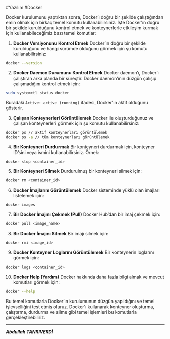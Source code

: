 #Yazılım #Docker 

Docker kurulumunu yaptıktan sonra, Docker’ı doğru bir şekilde çalıştığından emin olmak için birkaç temel komutu kullanabilirsiniz. İşte Docker’ın doğru bir şekilde kurulduğunu kontrol etmek ve konteynerlerle etkileşim kurmak için kullanabileceğimiz bazı temel komutlar:

1. **Docker Versiyonunu Kontrol Etmek**
Docker’ın doğru bir şekilde kurulduğunu ve hangi sürümde olduğunu görmek için şu komutu kullanabilirsiniz:
```bash
docker --version

```

2. **Docker Daemon Durumunu Kontrol Etmek**
Docker daemon’ı, Docker’ı çalıştıran arka planda bir süreçtir. Docker daemon’ının düzgün çalışıp çalışmadığını kontrol etmek için:
```bash
sudo systemctl status docker

```
Buradaki `Active: active (running)` ifadesi, Docker’ın aktif olduğunu gösterir.

3. **Çalışan Konteynerleri Görüntülemek**
Docker ile oluşturduğunuz ve çalışan konteynerleri görmek için şu komutu kullanabilirsiniz:
```bash
docker ps // aktif konteynerları görüntülemek
docker ps -a // tüm konteynerları görüntülemek
```

4. **Bir Konteyneri Durdurmak**
Bir konteyneri durdurmak için, konteyner ID’sini veya ismini kullanabilirsiniz. Örnek:
```bash
docker stop <container_id>

```

5.  **Bir Konteyneri Silmek**
Durdurulmuş bir konteyneri silmek için:
```bash
docker rm <container_id>

```

6. **Docker İmajlarını Görüntülemek**
Docker sisteminde yüklü olan imajları listelemek için:
```bash
docker images

```

7. **Bir Docker İmajını Çekmek (Pull)**
Docker Hub’dan bir imaj çekmek için:
```bash
docker pull <image_name>

```

8. **Bir Docker İmajını Silmek**
Bir imajı silmek için:
```bash
docker rmi <image_id>

```

9. **Docker Konteyner Loglarını Görüntülemek**
Bir konteynerin loglarını görmek için:
```bash
docker logs <container_id>

```

10. **Docker Help (Yardım)**
Docker hakkında daha fazla bilgi almak ve mevcut komutları görmek için:
```bash
docker --help

```
Bu temel komutlarla Docker’ın kurulumunun düzgün yapıldığını ve temel işlevselliğini test etmiş oluruz. Docker'ı kullanarak konteyner oluşturma, çalıştırma, durdurma ve silme gibi temel işlemleri bu komutlarla gerçekleştirebiliriz.

---
***Abdullah TANRIVERDİ***





